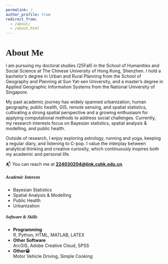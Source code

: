```yaml
---
permalink: /
author_profile: true
redirect_from: 
  - /about/
  - /about.html
---
```

<h2 style="font-size: 1.75rem; font-weight: 600; font-family: Georgia, serif; margin-bottom: 1rem;">
  About Me
</h2>

I am pursuing my doctoral studies (25Fall) in the School of Humanities and Social Science at The Chinese University of Hong Kong, Shenzhen. I hold a bachelor’s degree in Urban and Rural Planning from the School of Geography and Planning at Sun Yat-sen University, and a master’s degree in Applied Geographic Information Systems from the National University of Singapore.

My past academic journey has widely spanned urbanization, human geography, public health, GIS, remote sensing, and spatial statistics, cultivating a strong spatial perspective and a growing enthusiasm for applying computational methods to address social challenges. Currently, my research interests focus on Bayesian statistics, spatial analysis & modelling, and public health.

Outside of research, I enjoy exploring astrology, running and yoga, keeping a regular diary, and listening to C-pop. I value the interplay between analytical thinking and creative curiosity, which continuously inspires both my academic and personal life.

📬 You can reach me at **224030204@link.cuhk.edu.cn**.

<div class="row">

  <div class="col-md-6">
    <h5 style="font-family: 'Georgia', serif; font-weight: 600;">Academic Interests</h5>
    <ul class="fa-ul">
      <li><i class="fa-li fa fa-asterisk"></i> Bayesian Statistics</li>
      <li><i class="fa-li fa fa-asterisk"></i> Spatial Analysis & Modelling</li>
      <li><i class="fa-li fa fa-asterisk"></i> Public Health</li>
      <li><i class="fa-li fa fa-asterisk"></i> Urbanization</li>
    </ul>
  </div>

  <div class="col-md-6">
    <h5 style="font-family: 'Georgia', serif; font-weight: 600;">Software & Skills</h5>
    <ul class="fa-ul">
      <li>
        <i class="fa-li fa fa-asterisk"></i>
        <strong>Programming</strong><br />
        R, Python, HTML, MATLAB, LATEX
      </li>
      <li>
        <i class="fa-li fa fa-asterisk"></i>
        <strong>Other Software</strong><br />
        ArcGIS, Adobe Creative Cloud, SPSS
      </li>
      <li>
        <i class="fa-li fa fa-asterisk"></i>
        <strong>Other😀</strong><br />
        Motor Vehicle Driving, Simple Cooking
      </li>
    </ul>
  </div>

</div>
